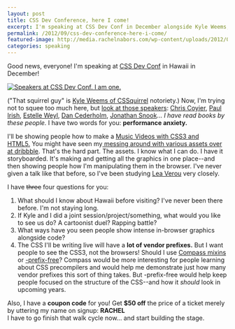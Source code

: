 ```yaml
---
layout: post
title: CSS Dev Conference, here I come!
excerpt: I'm speaking at CSS Dev Conf in December alongside Kyle Weems, Estelle Weyl, Dan Cederholm... And I'm speaking about making music videos with CSS3 and HTML5! But first, some questions for you... (plus coupon!)
permalink: /2012/09/css-dev-conference-here-i-come/
featured-image: http://media.rachelnabors.com/wp-content/uploads/2012/09/cssdevconf_game.jpg
categories: speaking
---
```

Good news, everyone! I'm speaking at <a href="http://cssdevconf.com/">CSS Dev Conf</a> in Hawaii in December!

<a href="http://media.rachelnabors.com/wp-content/uploads/2012/09/cssdevconf_game.jpg"><img class="aligncenter size-large wp-image-728" title="CSS Dev Conf Speakers" src="http://media.rachelnabors.com/wp-content/uploads/2012/09/cssdevconf_game-595x1024.jpg" alt="Speakers at CSS Dev Conf. I am one." /></a>

("That squirrel guy" is <a href="http://cssquirrel.com/">Kyle Weems of CSSquirrel</a> notoriety.) Now, I'm trying not to squee too much here, but <a href="http://sched.cssdevconf.com/directory/speakers#.UE5s66TyZrA">look at those speakers</a>: <a href="http://chriscoyier.net/">Chris Coyier</a>, <a href="http://paulirish.com/">Paul Irish</a>, <a href="http://paulirish.com/">Estelle Weyl</a>, <a href="http://simplebits.com/">Dan Cederholm</a>, <a href="http://snook.ca/">Jonathan Snook</a>... <em>I have read books by these people.</em> I have two words for you: <strong>performance anxiety.</strong>

I'll be showing people how to make a <a href="http://sched.cssdevconf.com/event/eaf406a94449d904a1f82878ac76577c#.UE5rpqTyZrA">Music Videos with CSS3 and HTML5.</a> You might have seen my<a href="http://dribbble.com/shots/700652-Catwalk"> messing around with various assets over at dribbble</a>. That's the hard part. The assets. I know what I can do. I have it storyboarded. It's making and getting all the graphics in one place--and then showing people how I'm manipulating them in the browser. I've never given a talk like that before, so I've been studying <a href="http://lea.verou.me/2012/06/so-youve-been-invited-to-speak/">Lea Verou</a> very closely.

I have <del>three</del> four questions for you:
<ol>
  <li>What should I know about Hawaii before visiting? I've never been there before. I'm not staying long.</li>
  <li>If Kyle and I did a joint session/project/something, what would you like to see us do? A cartoonist duel? Rapping battle?</li>
  <li>What ways have you seen people show intense in-browser graphics alongside code?</li>
  <li>The CSS I'll be writing live will have a <strong>lot of vendor prefixes.</strong> But I want people to see the CSS3, not the browsers! Should I use <a href="http://compass-style.org/">Compass mixins</a> or <a href="http://leaverou.github.com/prefixfree/">-prefix-free</a>? Compass would be more interesting for people learning about CSS precompilers and would help me demonstrate just how many vendor prefixes this sort of thing takes. But -prefix-free would help keep people focused on the structure of the CSS--and how it <em>should</em> look in upcoming years.</li>
</ol>
<div>Also, I have a <strong>coupon code</strong> for you! Get <strong>$50 off</strong> the price of a ticket merely by uttering my name on signup: <strong><strong></strong>RACHEL</strong></div>
I have to go finish that walk cycle now... and start building the stage.